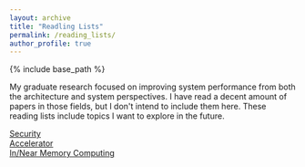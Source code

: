 ```yaml
---
layout: archive
title: "Readling Lists"
permalink: /reading_lists/
author_profile: true
---
```


{% include base_path %}

My graduate research focused on improving system performance from both the architecture and system perspectives.
I have read a decent amount of papers in those fields, but I don't intend to include them here. 
These reading lists include topics I want to explore in the future. 

[Security](../files/reading_lists/Security.md)<br/>
[Accelerator](../files/reading_lists/Accelerator.md)<br/>
[In/Near Memory Computing](../files/reading_lists/In_Near_Memory_Computing.md)

